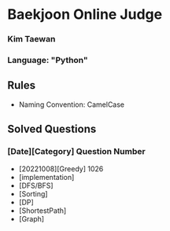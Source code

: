 # Baekjoon Online Judge
### Kim Taewan
### Language: "Python" 


## Rules
- Naming Convention: CamelCase


## Solved Questions
### [Date][Category] Question Number
- [20221008][Greedy] 1026
- [implementation]
- [DFS/BFS]
- [Sorting]
- [DP]
- [ShortestPath]
- [Graph]